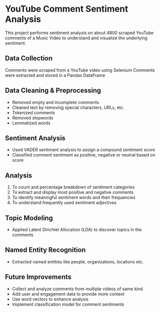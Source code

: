 # YouTube Comment Sentiment Analysis

This project performs sentiment analysis on about 4800 scraped YouTube comments of a Music Video to understand and visualize the underlying sentiment.

## Data Collection
Comments were scraped from a YouTube video using Selenium
Comments were extracted and stored in a Pandas DataFrame

## Data Cleaning & Preprocessing
- Removed empty and incomplete comments
- Cleaned text by removing special characters, URLs, etc.
- Tokenized comments
- Removed stopwords
- Lemmatized words

## Sentiment Analysis
- Used VADER sentiment analysis to assign a compound sentiment score
- Classified comment sentiment as positive, negative or neutral based on score

## Analysis
1. To count and percentage breakdown of sentiment categories
2. To extract and display most positive and negative comments
3. To identify meaningful sentiment words and their frequencies
4. To understand frequently used sentiment adjectives

## Topic Modeling
- Applied Latent Dirichlet Allocation (LDA) to discover topics in the comments

## Named Entity Recognition
- Extracted named entities like people, organizations, locations etc.

## Future Improvements
- Collect and analyze comments from multiple videos of same kind
- Add user and engagement data to provide more context
- Use word vectors to enhance analysis
- Implement classification model for comment sentiments
